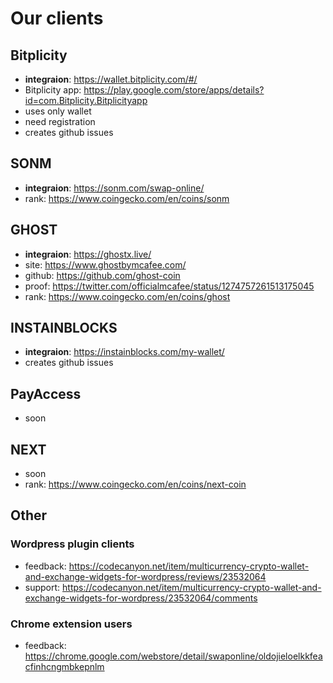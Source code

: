 # Our clients


## Bitplicity

- __integraion__: https://wallet.bitplicity.com/#/
- Bitplicity app: https://play.google.com/store/apps/details?id=com.Bitplicity.Bitplicityapp
- uses only wallet
- need registration
- creates github issues


## SONM

- __integraion__: https://sonm.com/swap-online/
- rank: https://www.coingecko.com/en/coins/sonm


## GHOST

- __integraion__: https://ghostx.live/
- site: https://www.ghostbymcafee.com/
- github: https://github.com/ghost-coin
- proof: https://twitter.com/officialmcafee/status/1274757261513175045
- rank: https://www.coingecko.com/en/coins/ghost


## INSTAINBLOCKS

- __integraion__: https://instainblocks.com/my-wallet/
- creates github issues


## PayAccess

- soon


## NEXT

- soon
- rank: https://www.coingecko.com/en/coins/next-coin


## Other

### Wordpress plugin clients

- feedback: https://codecanyon.net/item/multicurrency-crypto-wallet-and-exchange-widgets-for-wordpress/reviews/23532064
- support: https://codecanyon.net/item/multicurrency-crypto-wallet-and-exchange-widgets-for-wordpress/23532064/comments


### Chrome extension users

- feedback: https://chrome.google.com/webstore/detail/swaponline/oldojieloelkkfeacfinhcngmbkepnlm